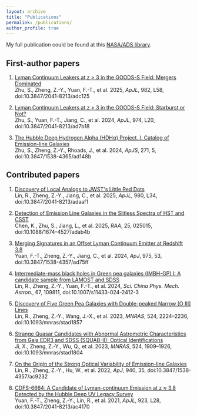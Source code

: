 ```yaml
---
layout: archive
title: "Publications"
permalink: /publications/
author_profile: true
---
```


My full publication could be found at this [NASA/ADS library](https://ui.adsabs.harvard.edu/user/libraries/IedFDgKGRNupslqZlDBlbw).

First-author papers
-----

1. [Lyman Continuum Leakers at z > 3 in the GOODS-S Field: Mergers Dominated](https://iopscience.iop.org/article/10.3847/2041-8213/adc125)  
   Zhu, S., Zheng, Z.-Y., Yuan, F.-T., et al. 2025, *ApJL*, 982, L58, doi:10.3847/2041-8213/adc125  

2. [Lyman Continuum Leakers at z > 3 in the GOODS-S Field: Starburst or Not?](https://iopscience.iop.org/article/10.3847/2041-8213/ad7b18)  
   Zhu, S., Yuan, F.-T., Jiang, C., et al. 2024, *ApJL*, 974, L20, doi:10.3847/2041-8213/ad7b18  

3. [The Hubble Deep Hydrogen Alpha (HDHα) Project. I. Catalog of Emission-line Galaxies](https://iopscience.iop.org/article/10.3847/1538-4365/ad148b)  
   Zhu, S., Zheng, Z.-Y., Rhoads, J., et al. 2024, *ApJS*, 271, 5, doi:10.3847/1538-4365/ad148b  

Contributed papers
-----

1. [Discovery of Local Analogs to JWST's Little Red Dots](https://iopscience.iop.org/article/10.3847/2041-8213/adaaf1)  
   Lin, R., Zheng, Z.-Y., Jiang, C., et al. 2025, *ApJL*, 980, L34, doi:10.3847/2041-8213/adaaf1  

2. [Detection of Emission Line Galaxies in the Slitless Spectra of HST and CSST](https://iopscience.iop.org/article/10.1088/1674-4527/adab4b)  
   Chen, K., Zhu, S., Jiang, L., et al. 2025, *RAA*, 25, 025015, doi:10.1088/1674-4527/adab4b  

3. [Merging Signatures in an Offset Lyman Continuum Emitter at Redshift 3.8](https://iopscience.iop.org/article/10.3847/1538-4357/ad75ff)  
   Yuan, F.-T., Zheng, Z.-Y., Jiang, C., et al. 2024, *ApJ*, 975, 53, doi:10.3847/1538-4357/ad75ff  

4. [Intermediate-mass black holes in Green pea galaxies (IMBH-GP) I: A candidate sample from LAMOST and SDSS](https://link.springer.com/article/10.1007/s11433-024-2412-3)  
   Lin, R., Zheng, Z.-Y., Yuan, F.-T., et al. 2024, *Sci. China Phys. Mech. Astron.*, 67, 109811, doi:10.1007/s11433-024-2412-3  

5. [Discovery of Five Green Pea Galaxies with Double-peaked Narrow [O III] Lines](https://academic.oup.com/mnras/article/524/2/2224/7220713)  
   Lin, R., Zheng, Z.-Y., Wang, J.-X., et al. 2023, *MNRAS*, 524, 2224–2236, doi:10.1093/mnras/stad1857  

6. [Strange Quasar Candidates with Abnormal Astrometric Characteristics from Gaia EDR3 and SDSS (SQUAB-II): Optical Identifications](https://academic.oup.com/mnras/article/524/2/1909/7221351)  
   Ji, X., Zheng, Z.-Y., Wu, Q., et al. 2023, *MNRAS*, 524, 1909–1926, doi:10.1093/mnras/stad1804  

7. [On the Origin of the Strong Optical Variability of Emission-line Galaxies](https://iopscience.iop.org/article/10.3847/1538-4357/ac9232)  
   Lin, R., Zheng, Z.-Y., Hu, W., et al. 2022, *ApJ*, 940, 35, doi:10.3847/1538-4357/ac9232  

8. [CDFS-6664: A Candidate of Lyman-continuum Emission at z ≈ 3.8 Detected by the Hubble Deep UV Legacy Survey](https://iopscience.iop.org/article/10.3847/2041-8213/ac4170)  
   Yuan, F.-T., Zheng, Z.-Y., Lin, R., et al. 2021, *ApJL*, 923, L28, doi:10.3847/2041-8213/ac4170  

